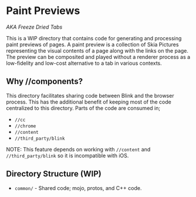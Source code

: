 # Paint Previews

_AKA Freeze Dried Tabs_

This is a WIP directory that contains code for generating and processing paint
previews of pages. A paint preview is a collection of Skia Pictures representing
the visual contents of a page along with the links on the page. The preview can
be composited and played without a renderer process as a low-fidelity and
low-cost alternative to a tab in various contexts.

## Why //components?

This directory facilitates sharing code between Blink and the browser
process. This has the additional benefit of keeping most of the code
centralized to this directory. Parts of the code are consumed in;

* `//cc`
* `//chrome`
* `//content`
* `//third_party/blink`

NOTE: This feature depends on working with `//content` and `//third_party/blink`
so it is incompatible with iOS.

## Directory Structure (WIP)

* `common/` - Shared code; mojo, protos, and C++ code.
